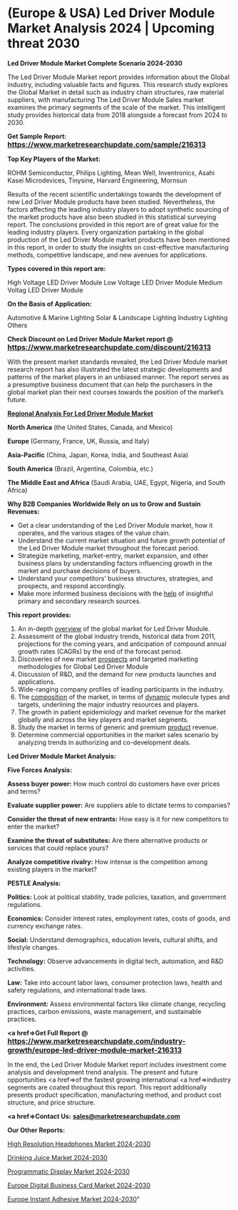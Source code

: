 # (Europe & USA) Led Driver Module Market Analysis 2024 | Upcoming threat 2030

<strong>Led Driver Module Market Complete Scenario 2024-2030</strong>

The Led Driver Module Market report provides information about the Global industry, including valuable facts and figures. This research study explores the Global Market in detail such as industry chain structures, raw material suppliers, with manufacturing The Led Driver Module Sales market examines the primary segments of the scale of the market. This intelligent study provides historical data from 2018 alongside a forecast from 2024 to 2030.

<strong>Get Sample Report: <a href=https://www.marketresearchupdate.com/sample/216313><font size=3 color=#0000ff>https://www.marketresearchupdate.com/sample/216313</font></a></strong>

<strong>Top Key Players of the Market:</strong>

ROHM Semiconductor, Philips Lighting, Mean Well, Inventronics, Asahi Kasei Microdevices, Tinysine, Harvard Engineering, Mornsun

Results of the recent scientific undertakings towards the development of new Led Driver Module products have been studied. Nevertheless, the factors affecting the leading industry players to adopt synthetic sourcing of the market products have also been studied in this statistical surveying report. The conclusions provided in this report are of great value for the leading industry players. Every organization partaking in the global production of the Led Driver Module market products have been mentioned in this report, in order to study the insights on cost-effective manufacturing methods, competitive landscape, and new avenues for applications.

<strong>Types covered in this report are: </strong>

High Voltage LED Driver Module
Low Voltage LED Driver Module
Medium Voltag LED Driver Module

<strong>On the Basis of Application:</strong>

Automotive & Marine Lighting
Solar & Landscape Lighting
Industry Lighting
Others

<strong>Check Discount on Led Driver Module Market report @ <a href=https://www.marketresearchupdate.com/discount/216313><font size=3 color=#0000ff>https://www.marketresearchupdate.com/discount/216313</font></a></strong>

With the present market standards revealed, the Led Driver Module market research report has also illustrated the latest strategic developments and patterns of the market players in an unbiased manner. The report serves as a presumptive business document that can help the purchasers in the global market plan their next courses towards the position of the market’s future.

<strong><u><b>Regional Analysis For Led Driver Module Market</b></u></strong>

<strong><b>North America</b></strong> (the United States, Canada, and Mexico)

<strong><b>Europe </b></strong>(Germany, France, UK, Russia, and Italy)

<strong><b>Asia-Pacific</b></strong> (China, Japan, Korea, India, and Southeast Asia)

<strong><b>South America</b></strong> (Brazil, Argentina, Colombia, etc.)

<strong><b>The Middle East and Africa</b></strong> (Saudi Arabia, UAE, Egypt, Nigeria, and South Africa)

<strong>Why B2B Companies Worldwide Rely on us to Grow and Sustain Revenues:</strong>
<ul>
  <li>Get a clear understanding of the Led Driver Module market, how it operates, and the various stages of the value chain.</li>
  <li>Understand the current market situation and future growth potential of the Led Driver Module market throughout the forecast period.</li>
  <li>Strategize marketing, market-entry, market expansion, and other business plans by understanding factors influencing growth in the market and purchase decisions of buyers.</li>
  <li>Understand your competitors’ business structures, strategies, and prospects, and respond accordingly.</li>
  <li>Make more informed business decisions with the <a href=ASDF991299>help</a> of insightful primary and secondary research sources.</li>
</ul>
<strong>This report provides:</strong>
<ol>
  <li>An in-depth <a href=>overview</a> of the global market for Led Driver Module.</li>
  <li>Assessment of the global industry trends, historical data from 2011, projections for the coming years, and anticipation of compound annual growth rates (CAGRs) by the end of the forecast period.</li>
  <li>Discoveries of new market <a href=>prospects</a> and targeted marketing methodologies for Global Led Driver Module</li>
  <li>Discussion of R&amp;D, and the demand for new products launches and applications.</li>
  <li>Wide-ranging company profiles of leading participants in the industry.</li>
  <li>The <a href=ASDF881288>composition</a> of the market, in terms of <a href=>dynamic</a> molecule types and targets, underlining the major industry resources and players.</li>
  <li>The growth in patient epidemiology and market revenue for the market globally and across the key players and market segments.</li>
  <li>Study the market in terms of generic and premium <a href=>product</a> revenue.</li>
  <li>Determine commercial opportunities in the market sales scenario by analyzing trends in authorizing and co-development deals.</li>
</ol>

<strong>Led Driver Module Market Analysis:</strong>

<strong>Five Forces Analysis:</strong>

<strong>Assess buyer power:</strong> How much control do customers have over prices and terms?

<strong>Evaluate supplier power:</strong> Are suppliers able to dictate terms to companies?

<strong>Consider the threat of new entrants:</strong> How easy is it for new competitors to enter the market?

<strong>Examine the threat of substitutes:</strong> Are there alternative products or services that could replace yours?

<strong>Analyze competitive rivalry:</strong> How intense is the competition among existing players in the market?

<strong>PESTLE Analysis:</strong>

<strong>Politics:</strong> Look at political stability, trade policies, taxation, and government regulations.

<strong>Economics:</strong> Consider interest rates, employment rates, costs of goods, and currency exchange rates.

<strong>Social:</strong> Understand demographics, education levels, cultural shifts, and lifestyle changes.

<strong>Technology:</strong> Observe advancements in digital tech, automation, and R&D activities.

<strong>Law:</strong> Take into account labor laws, consumer protection laws, health and safety regulations, and international trade laws.

<strong>Environment:</strong> Assess environmental factors like climate change, recycling practices, carbon emissions, waste management, and sustainable practices.

<strong><a href=>Get Full Report</a> @ <a href=https://www.marketresearchupdate.com/industry-growth/europe-led-driver-module-market-216313><font size=3 color=#0000ff>https://www.marketresearchupdate.com/industry-growth/europe-led-driver-module-market-216313</font></a></strong>

In the end, the Led Driver Module Market report includes investment come analysis and development trend analysis. The present and future opportunities <a href=>of</a> the fastest growing international <a href=>industry</a> segments are coated throughout this report. This report additionally presents product specification, manufacturing method, and product cost structure, and price structure.

<strong><a href=><strong>Contact Us:</strong></a></strong>
<strong>sales@marketresearchupdate.com</strong>

<strong>Our Other Reports:</strong>

<a href=https://www.linkedin.com/pulse/high-resolution-headphones-market-size-growth-set-surge>High Resolution Headphones Market 2024-2030</a>

<a href=https://www.linkedin.com/pulse/drinking-juice-market-2023-remarking-enormous>Drinking Juice Market 2024-2030</a>

<a href=https://www.linkedin.com/pulse/programmatic-display-market-2023-remarking>Programmatic Display Market 2024-2030</a>

<a href=https://www.linkedin.com/pulse/europe-digital-business-card-market-growth-possibilities-ttgrf/>Europe Digital Business Card Market 2024-2030</a>

<a href=https://www.linkedin.com/pulse/europe-instant-adhesive-market-research-jxref/>Europe Instant Adhesive Market 2024-2030</a>"
